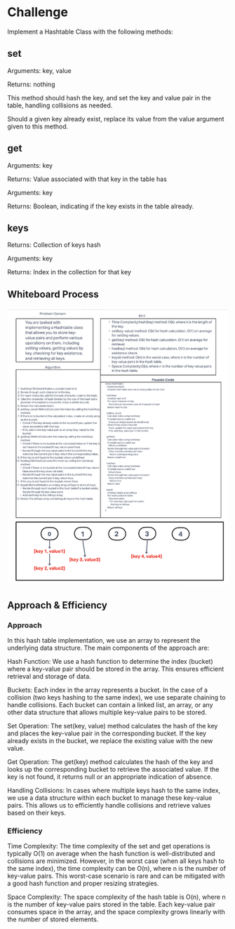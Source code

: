 # Challenge

Implement a Hashtable Class with the following methods:

## set

Arguments: key, value

Returns: nothing

This method should hash the key, and set the key and value pair in the table, handling collisions as needed.

Should a given key already exist, replace its value from the value argument given to this method.

## get

Arguments: key

Returns: Value associated with that key in the table
has

Arguments: key

Returns: Boolean, indicating if the key exists in the table already.

## keys

Returns: Collection of keys
hash

Arguments: key

Returns: Index in the collection for that key

## Whiteboard Process

![Hash Table](./Screenshot%202023-10-27%20at%201.49.06%20PM.png)

## Approach & Efficiency

### Approach

In this hash table implementation, we use an array to represent the underlying data structure. The main components of the approach are:

Hash Function: We use a hash function to determine the index (bucket) where a key-value pair should be stored in the array. This ensures efficient retrieval and storage of data.

Buckets: Each index in the array represents a bucket. In the case of a collision (two keys hashing to the same index), we use separate chaining to handle collisions. Each bucket can contain a linked list, an array, or any other data structure that allows multiple key-value pairs to be stored.

Set Operation: The set(key, value) method calculates the hash of the key and places the key-value pair in the corresponding bucket. If the key already exists in the bucket, we replace the existing value with the new value.

Get Operation: The get(key) method calculates the hash of the key and looks up the corresponding bucket to retrieve the associated value. If the key is not found, it returns null or an appropriate indication of absence.

Handling Collisions: In cases where multiple keys hash to the same index, we use a data structure within each bucket to manage these key-value pairs. This allows us to efficiently handle collisions and retrieve values based on their keys.

### Efficiency

Time Complexity: The time complexity of the set and get operations is typically O(1) on average when the hash function is well-distributed and collisions are minimized. However, in the worst case (when all keys hash to the same index), the time complexity can be O(n), where n is the number of key-value pairs. This worst-case scenario is rare and can be mitigated with a good hash function and proper resizing strategies.

Space Complexity: The space complexity of the hash table is O(n), where n is the number of key-value pairs stored in the table. Each key-value pair consumes space in the array, and the space complexity grows linearly with the number of stored elements.
